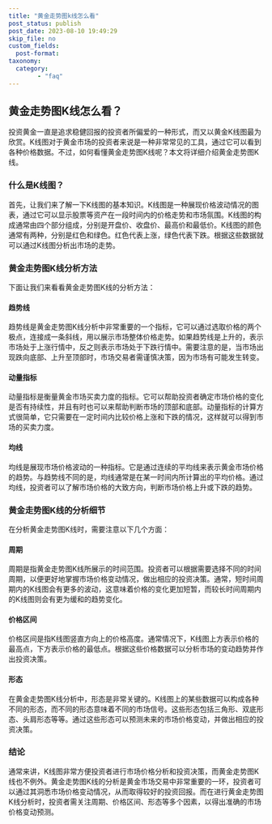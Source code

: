 ```yaml
---
title: "黄金走势图k线怎么看"
post_status: publish
post_date: 2023-08-10 19:49:29
skip_file: no
custom_fields: 
  post-format: 
taxonomy:
  category:
        - "faq"
---
```


## 黄金走势图K线怎么看？

投资黄金一直是追求稳健回报的投资者所偏爱的一种形式，而又以黄金K线图最为欣赏。K线图对于黄金市场的投资者来说是一种非常常见的工具，通过它可以看到各种价格数据。不过，如何看懂黄金走势图K线呢？本文将详细介绍黄金走势图K线。

### 什么是K线图？

首先，让我们来了解一下K线图的基本知识。K线图是一种展现价格波动情况的图表，通过它可以显示股票等资产在一段时间内的价格走势和市场氛围。K线图的构成通常由四个部分组成，分别是开盘价、收盘价、最高价和最低价。K线图的颜色通常有两种，分别是红色和绿色。红色代表上涨，绿色代表下跌。根据这些数据就可以通过K线图分析出市场的走势。

### 黄金走势图K线分析方法

下面让我们来看看黄金走势图K线的分析方法：

#### 趋势线

趋势线是黄金走势图K线分析中非常重要的一个指标，它可以通过选取价格的两个极点，连接成一条斜线，用以展示市场整体价格走势。如果趋势线是上升的，表示市场处于上涨行情中，反之则表示市场处于下跌行情中。需要注意的是，当市场出现跌向底部、上升至顶部时，市场交易者需谨慎决策，因为市场有可能发生转变。

#### 动量指标

动量指标是衡量黄金市场买卖力度的指标。它可以帮助投资者确定市场价格的变化是否有持续性，并且有时也可以来帮助判断市场的顶部和底部。动量指标的计算方式很简单，它只需要在一定时间内比较价格上涨和下跌的情况，这样就可以得到市场的买卖力度。

#### 均线

均线是展现市场价格波动的一种指标。它是通过连续的平均线来表示黄金市场价格的趋势。与趋势线不同的是，均线通常是在某一时间内所计算出的平均价格。通过均线，投资者可以了解市场价格的大致方向，判断市场价格上升或下跌的趋势。

### 黄金走势图K线的分析细节

在分析黄金走势图K线时，需要注意以下几个方面：

#### 周期

周期是指黄金走势图K线所展示的时间范围。投资者可以根据需要选择不同的时间周期，以便更好地掌握市场价格变动情况，做出相应的投资决策。通常，短时间周期内的K线图会有更多的波动，这意味着价格的变化更加短暂，而较长时间周期内的K线图则会有更为缓和的趋势变化。

#### 价格区间

价格区间是指K线图竖直方向上的价格高度。通常情况下，K线图上方表示价格的最高点，下方表示价格的最低点。根据这些价格数据可以分析市场的变动趋势并作出投资决策。

#### 形态

在黄金走势图K线分析中，形态是非常关键的。K线图上的某些数据可以构成各种不同的形态，而不同的形态意味着不同的市场信号。这些形态包括三角形、双底形态、头肩形态等等。通过这些形态可以预测未来的市场价格变动，并做出相应的投资决策。

### 结论

通常来讲，K线图非常方便投资者进行市场价格分析和投资决策，而黄金走势图K线也不例外。黄金走势图K线的分析是黄金市场交易中非常重要的一环，投资者可以通过其洞悉市场价格变动情况，从而取得较好的投资回报。而在进行黄金走势图K线分析时，投资者需关注周期、价格区间、形态等多个因素，以得出准确的市场价格变动预测。
